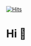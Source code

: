 [![Hits](https://hits.seeyoufarm.com/api/count/incr/badge.svg?url=https%3A%2F%2Fgithub.com%2Fmminy62%2Fhit-counter&count_bg=%235758E7&title_bg=%23B0A8A8&icon=&icon_color=%23FDFDFD&title=hits&edge_flat=false)](https://hits.seeyoufarm.com)
# Hi 👋
